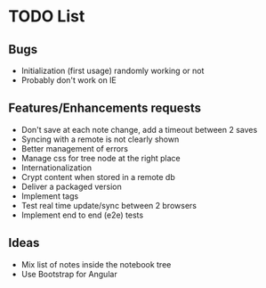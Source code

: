 # TODO List

## Bugs
* Initialization (first usage) randomly working or not
* Probably don't work on IE
 
## Features/Enhancements requests
* Don't save at each note change, add a timeout between 2 saves
* Syncing with a remote is not clearly shown
* Better management of errors
* Manage css for tree node  at the right place
* Internationalization
* Crypt content when stored in a remote db
* Deliver a packaged version
* Implement tags
* Test real time update/sync between 2 browsers
* Implement end to end (e2e) tests

## Ideas
* Mix list of notes inside the notebook tree
* Use Bootstrap for Angular



